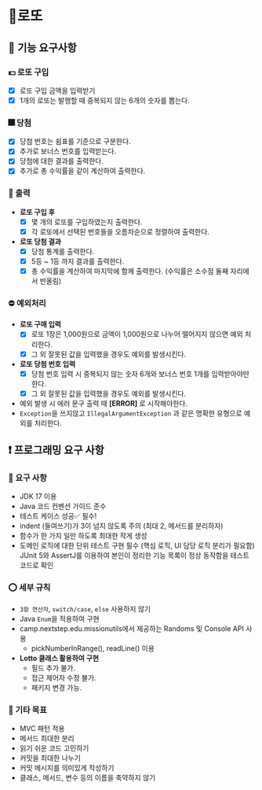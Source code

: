 # 🎱로또
## 📎 기능 요구사항

### 💵 로또 구입
- [x] 로또 구입 금액을 입력받기
- [x] 1개의 로또는 발행할 때 중복되지 않는 6개의 숫자를 뽑는다.

### 🎆 당첨
- [x] 당첨 번호는 쉼표를 기준으로 구분한다.
- [x] 추가로 보너스 번호를 입력받는다.
- [x] 당첨에 대한 결과를 출력한다.
- [x] 추가로 총 수익률을 같이 계산하여 출력한다.

### 📃 출력
- **로또 구입 후**
  - [x] 몇 개의 로또를 구입하였는지 출력한다.
  - [x] 각 로또에서 선택된 번호들을 오름차순으로 정렬하여 출력한다.
- **로또 당첨 결과**
  - [x] 당첨 통계를 출력한다.
  - [x] 5등 ~ 1등 까지 결과를 출력한다.
  - [x] 총 수익률을 계산하여 마지막에 함께 출력한다. (수익률은 소수점 둘째 자리에서 반올림)

### ⛔ 예외처리 
- **로또 구매 입력**
  - [x] 로또 1장은 1,000원으로 금액이 1,000원으로 나누어 떨어지지 않으면 예외 처리한다.
  - [x] 그 외 잘못된 값을 입력했을 경우도 예외를 발생시킨다.
- **로또 당첨 번호 입력**
  - [x] 당첨 번호 입력 시 중복되지 않는 숫자 6개와 보너스 번호 1개를 입력받아야만 한다.
  - [x] 그 외 잘못된 값을 입력했을 경우도 예외를 발생시킨다.
- 예외 발생 시 에러 문구 출력 때 **[ERROR]** 로 시작해야한다.
- ``Exception``을 쓰지않고 ``IllegalArgumentException`` 과 같은 명확한 유형으로 예외를 처리한다.

## ❗ 프로그래밍 요구 사항
### 🛑 요구 사항
- JDK 17 이용
- Java 코드 컨벤션 가이드 준수
- 테스트 케이스 성공✅ 필수!
- indent (들여쓰기)가 3이 넘지 않도록 주의 (최대 2, 메서드를 분리하자)
- 함수가 한 가지 일만 하도록 최대한 작게 생성
- 도메인 로직에 대한 단위 테스트 구현 필수 (핵심 로직, UI 담당 로직 분리가 필요함)
JUnit 5와 AssertJ를 이용하여 본인이 정리한 기능 목록이 정상 동작함을 테스트 코드로 확인

### ⭕ 세부 규칙
- ``3항 연산자``, ``switch/case``, ``else`` 사용하지 않기
- Java ``Enum``을 적용하여 구현
- camp.nextstep.edu.missionutils에서 제공하는 Randoms 및 Console API 사용
    - pickNumberInRange(), readLine() 이용
- **Lotto 클래스 활용하여 구현**
  - 필드 추가 불가.
  - 접근 제어자 수정 불가.
  - 패키지 변경 가능.

### 💬 기타 목표
- MVC 패턴 적용
- 메서드 최대한 분리
- 읽기 쉬운 코드 고민하기
- 커밋을 최대한 나누기
- 커밋 메시지를 의미있게 작성하기
- 클래스, 메서드, 변수 등의 이름을 축약하지 않기